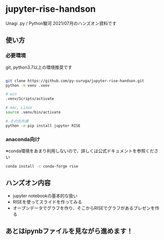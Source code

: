 # jupyter-rise-handson
Unagi .py / Python駿河 2021/07月のハンズオン資料です

## 使い方

### 必要環境

git, python3.7以上の環境推奨です

```bash

git clone https://github.com/py-suruga/jupyter-rise-handson.git 
python -m venv .venv

# win
.venv/Scripts/activate

# mac, Linux
source .venv/bin/activate

# その先共通
python -m pip install jupyter RISE
```

### anaconda向け

※conda環境をあまり利用しないので、詳しくは公式ドキュメントを参照ください

```bash
conda install -c conda-forge rise
```

## ハンズオン内容

- jupyter notebookの基本的な扱い
- RISEを使ってスライドを作ってみる
- オープンデータでグラフを作り、そこからRISEでグラフがあるプレゼンを作る

## あとはipynbファイルを見ながら進めます！
